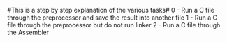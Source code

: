 #This is a step by step explanation of the various tasks#
0 - Run a C file through the preprocessor and save the result into another file
1 - Run a C file through the preprocessor but do not run linker
2 - Run a C file through the Assembler
